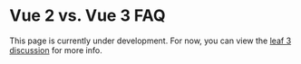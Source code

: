 # Vue 2 vs. Vue 3 FAQ

This page is currently under development. For now, you can view the [leaf 3 discussion](https://github.com/leafsphp/leaf/discussions/70) for more info.
